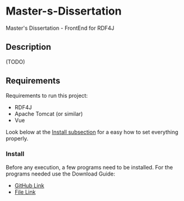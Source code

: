# Master-s-Dissertation

Master's Dissertation - FrontEnd for RDF4J



## Description

(TODO)


## Requirements

Requirements to run this project:
  * RDF4J
  * Apache Tomcat (or similar)
  * Vue

Look below at the [Install subsection](#install) for a easy how to set everything properly.

### Install

Before any execution, a few programs need to be installed.
For the programs needed use the Download Guide:
  * [GitHub Link](https://github.com/Tibblue/Master-s-Dissertation/blob/master/rdf4j/programs/download_guide.md)
  * [File Link](rdf4j/programs/download_guide.md)



